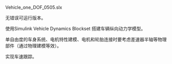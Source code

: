 Vehicle_one_DOF_0505.slx

无错误可运行版本。

使用Simulink Vehicle Dynamics Blockset 搭建车辆纵向动力学模型。

单自由度的车身系统、电机特性建模、电机和轮胎连接时要考虑差速器半轴等物理部件（通过物理建模等效）。

实现车速跟踪。

